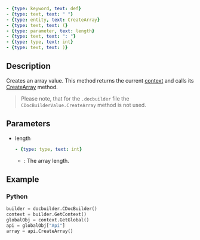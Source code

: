 ```yml signature
- {type: keyword, text: def}
- {type: text, text: " "}
- {type: entity, text: CreateArray}
- {type: text, text: (}
- {type: parameter, text: length}
- {type: text, text: ": "}
- {type: type, text: int}
- {type: text, text: )}
```

## Description

Creates an array value. This method returns the current [context](../../CDocBuilderContext/index.md) and calls its [CreateArray](../../CDocBuilderContext/CreateArray/index.md) method.

> Please note, that for the `.docbuilder` file the `CDocBuilderValue.CreateArray` method is not used.

## Parameters

<parameters>

- length

  ```yml signature.variant="inline"
  - {type: type, text: int}
  ```

  - : The array length.

</parameters>

## Example

### Python

``` py
builder = docbuilder.CDocBuilder()
context = builder.GetContext()
globalObj = context.GetGlobal()
api = globalObj["Api"]
array = api.CreateArray()
```
